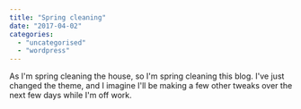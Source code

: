 ```yaml
---
title: "Spring cleaning"
date: "2017-04-02"
categories: 
  - "uncategorised"
  - "wordpress"
---
```


As I'm spring cleaning the house, so I'm spring cleaning this blog. I've just changed the theme, and I imagine I'll be making a few other tweaks over the next few days while I'm off work.
